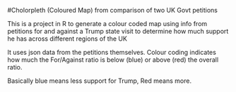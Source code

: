 #Cholorpleth (Coloured Map) from comparison of two UK Govt petitions

This is a project in R to generate a colour coded map using info from petitions for and against a Trump state visit to determine how much support he has across different regions of the UK

It uses json data from the petitions themselves.  Colour coding indicates how much the For/Against ratio is below (blue) or above (red) the overall ratio.

Basically blue means less support for Trump, Red means more.
